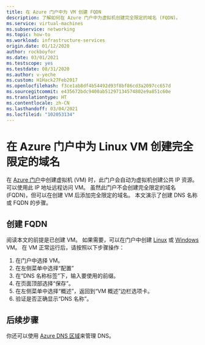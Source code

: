 ```yaml
---
title: 在 Azure 门户中为 VM 创建 FQDN
description: 了解如何在 Azure 门户中为虚拟机创建完全限定的域名 (FQDN)。
ms.service: virtual-machines
ms.subservice: networking
ms.topic: how-to
ms.workload: infrastructure-services
origin.date: 01/12/2020
author: rockboyfor
ms.date: 03/01/2021
ms.testscope: yes
ms.testdate: 08/31/2020
ms.author: v-yeche
ms.custom: H1Hack27Feb2017
ms.openlocfilehash: f3ce1ab8df4b54492d93f8bf86cd3a2097cc657d
ms.sourcegitcommit: e435672bdc9400ab51297134574802e9a851c60e
ms.translationtype: HT
ms.contentlocale: zh-CN
ms.lasthandoff: 03/04/2021
ms.locfileid: "102053134"
---
```

<!--Verified successfully from rename articles.-->
# <a name="create-a-fully-qualified-domain-name-in-the-azure-portal-for-a-linux-vm"></a>在 Azure 门户中为 Linux VM 创建完全限定的域名

在 [Azure 门户](https://portal.azure.cn)中创建虚拟机 (VM) 时，此门户会自动为虚拟机创建公共 IP 资源。 可以使用此 IP 地址远程访问 VM。 虽然此门户不会创建完全限定的域名 (FQDN)，但可以在创建 VM 后添加完全限定的域名。 本文演示了创建 DNS 名称或 FQDN 的步骤。 

<!--Not Available om [fully qualified domain name](https://en.wikipedia.org/wiki/Fully_qualified_domain_name)-->

## <a name="create-a-fqdn"></a>创建 FQDN
阅读本文的前提是已创建 VM。 如果需要，可以在门户中创建 [Linux](./linux/quick-create-portal.md) 或 [Windows](./windows/quick-create-portal.md) VM。 在 VM 正常运行后，请按照以下步骤操作：

1. 在门户中选择 VM。 
1. 在左侧菜单中选择“配置”
1. 在“DNS 名称标签”下，输入要使用的前缀。
1. 在页面顶部选择“保存”。
1. 在左侧菜单中选择“概述”，返回到“VM 概述”边栏选项卡。 
1. 验证是否正确显示“DNS 名称”。 

## <a name="next-steps"></a>后续步骤

你还可以使用 [Azure DNS 区域](../dns/dns-getstarted-portal.md)来管理 DNS。

<!--Update_Description: update meta properties, wording update, update link-->